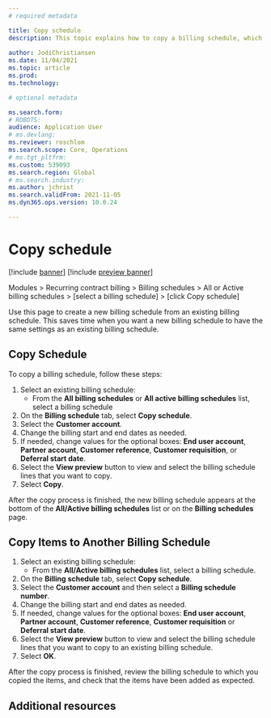 ```yaml
---
# required metadata

title: Copy schedule
description: This topic explains how to copy a billing schedule, which saves time when you want a new billing schedule to have the same settings as an existing billing schedule.
  
author: JodiChristiansen
ms.date: 11/04/2021
ms.topic: article
ms.prod: 
ms.technology: 

# optional metadata

ms.search.form:  
# ROBOTS: 
audience: Application User
# ms.devlang: 
ms.reviewer: roschlom
ms.search.scope: Core, Operations
# ms.tgt_pltfrm: 
ms.custom: 539093
ms.search.region: Global
# ms.search.industry: 
ms.author: jchrist
ms.search.validFrom: 2021-11-05
ms.dyn365.ops.version: 10.0.24

---
```


# Copy schedule

[!include [banner](../includes/banner.md)]
[!include [preview banner](../includes/preview-banner.md)]

Modules > Recurring contract billing > Billing schedules > All or Active billing schedules > [select a billing schedule] > [click Copy schedule]

Use this page to create a new billing schedule from an existing billing schedule. This saves time when you want a new billing schedule to have the same settings as an existing billing schedule. 

## Copy Schedule

To copy a billing schedule, follow these steps: 
1. Select an existing billing schedule: 
   - From the **All billing schedules** or **All active billing schedules** list, select a billing schedule
2. On the **Billing schedule** tab, select **Copy schedule**. 
3. Select the **Customer account**. 
4. Change the billing start and end dates as needed. 
5. If needed, change values for the optional boxes: **End user account**, **Partner account**, **Customer reference**, **Customer requisition**, or **Deferral start date**. 
6. Select the **View preview** button to view and select the billing schedule lines that you want to copy. 
7. Select **Copy**.

After the copy process is finished, the new billing schedule appears at the bottom of the **All/Active billing schedules** list or on the **Billing schedules** page. 


## Copy  Items to Another Billing Schedule

1. Select an existing billing schedule: 
   - From the  **All/Active billing schedules** list, select a billing schedule.
1. On the **Billing schedule** tab, select **Copy schedule**. 
1. Select the **Customer account** and then select a **Billing schedule number**. 
1. Change the billing start and end dates as needed. 
1. If needed, change values for the optional boxes: **End user account**, **Partner account**, **Customer reference**, **Customer requisition** or **Deferral start date**. 
1. Select the **View preview** button to view and select the billing schedule lines that you want to copy to an existing billing schedule. 
1. Select **OK**.

After the copy process is finished, review the billing schedule to which you copied the items, and check that the items have been added as expected. 


## Additional resources
